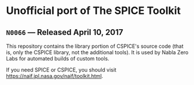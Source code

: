 # Unofficial port of The SPICE Toolkit
## `N0066` &mdash; Released April 10, 2017

This repository contains the library portion of CSPICE's source code
(that is, only the CSPICE library, not the additional tools). It is
used by Nabla Zero Labs for automated builds of custom tools.

If you need SPICE or CSPICE, you should visit
https://naif.jpl.nasa.gov/naif/toolkit.html.



